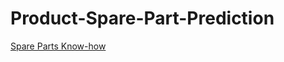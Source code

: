 # Product-Spare-Part-Prediction
  
[Spare Parts Know-how](https://sparepartsknowhow.com/spare-parts-management-system/#.WgyPa1WWZEb)
